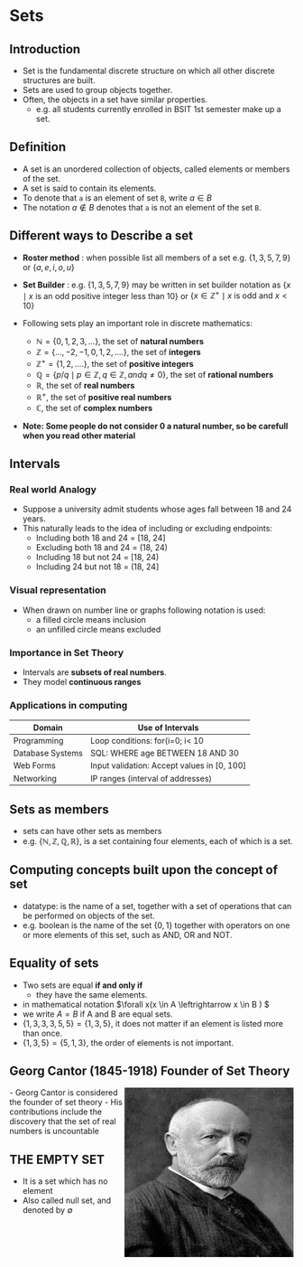 # Sets
## Introduction
- Set is the fundamental discrete structure on which all other discrete structures are built.
- Sets are used to group objects together.
- Often, the objects in a set have similar properties.
  + e.g. all students currently enrolled in BSIT 1st semester make up a set.

## Definition
- A set is an unordered collection of objects, called elements or members of the set.  
- A set is said to contain its elements.
- To denote that `a` is an element of set `B`, write $a \in B$
- The notation $a \not\in B$ denotes that `a` is not an element of the set `B`.

## Different ways to Describe a set

- **Roster method** : when possible list all members of a set e.g. $\lbrace 1, 3, 5, 7, 9 \rbrace$ or $\lbrace a, e, i, o, u\rbrace$
- **Set Builder** : e.g. $\lbrace 1, 3, 5, 7, 9\rbrace$ may be written in set builder notation as $\lbrace x \mid x \text{ is an odd positive integer less than 10} \rbrace$ or $\lbrace x \in \mathbb{Z}^+ \mid x \text{ is odd and } x < 10 \rbrace$ 
- Following sets play an important role in discrete mathematics:

  + $\mathbb{N} = \lbrace 0, 1, 2, 3, ... \rbrace$, the set of **natural numbers**
  + $\mathbb{Z} = \lbrace ..., -2, -1, 0, 1, 2, .... \rbrace$, the set of **integers**
  + $\mathbb{Z}^+ = \lbrace  1, 2, .... \rbrace$, the set of **positive integers**
  + $\mathbb{Q} = \lbrace p/q \mid p \in \mathbb{Z}, q \in \mathbb{Z}, and q \neq 0 \rbrace$, the set of **rational numbers**
  + $\mathbb{R}$, the set of **real numbers**
  + $\mathbb{R}^+$, the set of **positive real numbers**
  + $\mathbb{C}$, the set of **complex numbers**
- **Note: Some people do not consider 0 a natural number, so be carefull when you read other material**

## Intervals

### Real world Analogy
- Suppose a university admit students whose ages fall between 18 and 24 years.
- This naturally leads to the idea of including or excluding endpoints:
  + Including both 18 and 24 = [18, 24]
  + Excluding both 18 and 24 = (18, 24)
  + Including 18 but not 24 = [18, 24)
  + Including 24 but not 18 = (18, 24]
### Visual representation 
- When drawn on number line or graphs following notation is used:
  + a filled circle means inclusion 
  + an unfilled circle means excluded
### Importance in Set Theory
- Intervals are **subsets of real numbers**.
- They model **continuous ranges**
### Applications in computing

| **Domain**       | **Use of Intervals**                        |
|------------------|---------------------------------------------|
| Programming      | Loop conditions: for(i=0; i< 10             |
| Database Systems | SQL: WHERE age BETWEEN 18 AND 30            |
| Web Forms        | Input validation: Accept values in [0, 100] |
| Networking       | IP ranges (interval of addresses)           |

## Sets as members
- sets can have other sets as members
- e.g. $\lbrace \mathbb{N}, \mathbb{Z}, \mathbb{Q}, \mathbb{R} \rbrace$, is a set containing four elements, each of which is a set. 

## Computing concepts built upon the concept of set
- datatype: is the name of a set, together with a set of operations that can be performed on objects of the set.
- e.g. boolean is the name of the set $\lbrace 0, 1 \rbrace$ together with operators on one or more elements of this set, such as AND, OR and NOT.

## Equality of sets

- Two sets are equal **if and only if**
  + they have the same elements.
- in mathematical notation $\forall x(x \in A \leftrightarrow x \in B ) $
- we write $A = B$ if A and B are equal sets.
- $\lbrace 1, 3, 3, 3, 5, 5 \rbrace = \lbrace 1, 3, 5 \rbrace$, it does not matter if an element is listed more than once.
- $\lbrace 1, 3, 5 \rbrace = \lbrace 5, 1, 3 \rbrace$, the order of elements is not important.

## Georg Cantor (1845-1918) Founder of Set Theory
<img src="../figure/Georg_Cantor.jpg" width="300" height="300" align="right">
- Georg Cantor is considered the founder of set theory
- His contributions include the discovery that the set of real numbers is uncountable

## THE EMPTY SET
- It is a set which has no element
- Also called null set, and denoted by $\emptyset$
